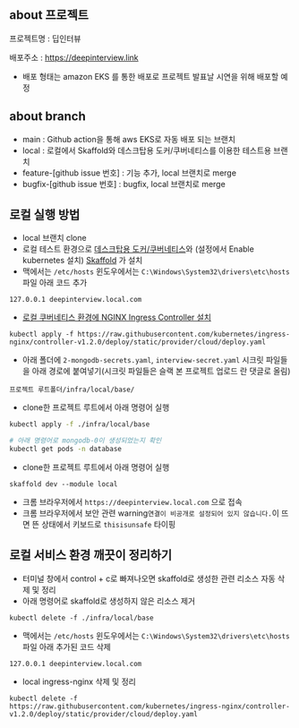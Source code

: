 ## about 프로젝트

프로젝트명 : 딥인터뷰

배포주소 :
<https://deepinterview.link>
- 배포 형태는 amazon EKS 를 통한 배포로 프로젝트 발표날 시연을 위해 배포할 예정


## about branch
- main : Github action을 통해 aws EKS로 자동 배포 되는 브랜치
- local : 로컬에서 Skaffold와 데스크탑용 도커/쿠버네티스를 이용한 테스트용 브랜치
- feature-[github issue 번호] : 기능 추가, local 브랜치로 merge
- bugfix-[github issue 번호] : bugfix, local 브랜치로 merge

## 로컬 실행 방법
- local 브랜치  clone
- 로컬 테스트 환경으로 [데스크탑용 도커/쿠버네티스](https://www.docker.com/products/docker-desktop/)와 (설정에서 Enable kubernetes 설치) [Skaffold](https://skaffold.dev/docs/install/) 가 설치
- 맥에서는 `/etc/hosts` 윈도우에서는 `C:\Windows\System32\drivers\etc\hosts` 파일 아래 코드 추가

```
127.0.0.1 deepinterview.local.com
```

- [로컬 쿠버네티스 환경에 NGINX Ingress Controller 설치](https://kubernetes.github.io/ingress-nginx/deploy/#quick-start)
```
kubectl apply -f https://raw.githubusercontent.com/kubernetes/ingress-nginx/controller-v1.2.0/deploy/static/provider/cloud/deploy.yaml
```

- 아래 폴더에 `2-mongodb-secrets.yaml`, `interview-secret.yaml` 시크릿 파일들을 아래 경로에 붙여넣기(시크릿 파일들은 슬랙 본 프로젝트 업로드 란 댓글로 올림)
```
프로젝트 루트폴더/infra/local/base/
```

- clone한 프로젝트 루트에서 아래 명령어 실행
```sh
kubectl apply -f ./infra/local/base

# 아래 명령어로 mongodb-0이 생성되었는지 확인
kubectl get pods -n database
```

- clone한 프로젝트 루트에서 아래 명령어 실행 

```
skaffold dev --module local
``` 
- 크롬 브라우저에서 `https://deepinterview.local.com` 으로 접속 
- 크롬 브라우저에서 보안 관련 warning`연결이 비공개로 설정되어 있지 않습니다.`이 뜨면 뜬 상태에서 키보드로 `thisisunsafe` 타이핑

## 로컬 서비스 환경 깨끗이 정리하기

- 터미널 창에서 control + c로 빠져나오면 skaffold로 생성한 관련 리소스 자동 삭제 및 정리
- 아래 명령어로 skaffold로 생성하지 않은 리소스 제거
```
kubectl delete -f ./infra/local/base

```

- 맥에서는 `/etc/hosts` 윈도우에서는 `C:\Windows\System32\drivers\etc\hosts` 파일 아래 추가된 코드 삭제
```
127.0.0.1 deepinterview.local.com
```

- local ingress-nginx 삭제 및 정리
```
kubectl delete -f https://raw.githubusercontent.com/kubernetes/ingress-nginx/controller-v1.2.0/deploy/static/provider/cloud/deploy.yaml
```
